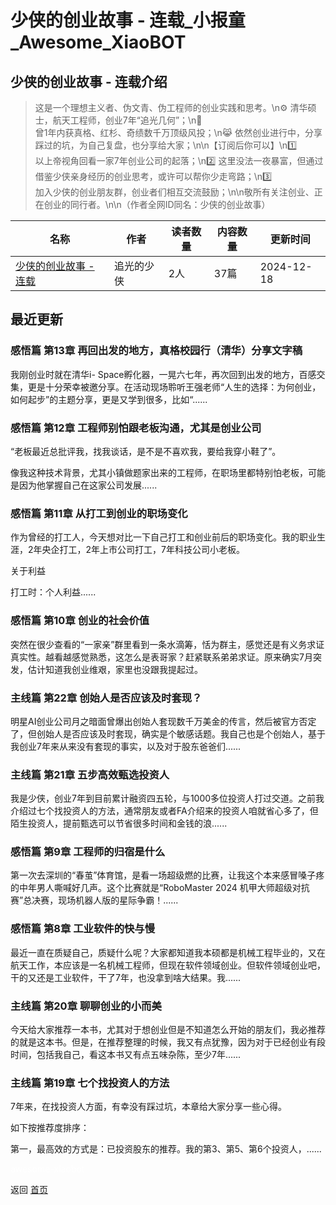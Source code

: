 # 少侠的创业故事 - 连载_小报童_Awesome_XiaoBOT

## 少侠的创业故事 - 连载介绍
> 这是一个理想主义者、伪文青、伪工程师的创业实践和思考。\n⚙️ 清华硕士，航天工程师，创业7年“追光几何”；\n🚀  
曾1年内获真格、红杉、奇绩数千万顶级风投；\n😹 依然创业进行中，分享踩过的坑，为自己复盘，也分享给大家；\n\n【订阅后你可以】\n1️⃣  
以上帝视角回看一家7年创业公司的起落；\n2️⃣ 这里没法一夜暴富，但通过借鉴少侠亲身经历的创业思考，或许可以帮你少走弯路；\n3️⃣  
加入少侠的创业朋友群，创业者们相互交流鼓励；\n\n敬所有关注创业、正在创业的同行者。\n\n（作者全网ID同名：少侠的创业故事）  
  


|名称|作者|读者数量|内容数量|更新时间|
|---|---|---|---|---|
|[少侠的创业故事 - 连载](https://xiaobot.net/p/startup_shaoxia?refer=0b133df9-27dc-423b-8101-639049001c13)|追光的少侠|2人|37篇|2024-12-18|

## 最近更新
### 感悟篇 第13章 再回出发的地方，真格校园行（清华）分享文字稿

我刚创业时就在清华i-
Space孵化器，一晃六七年，再次回到出发的地方，百感交集，更是十分荣幸被邀分享。在活动现场聆听王强老师“人生的选择：为何创业，如何起步”的主题分享，更是又学到很多，比如“......

### 感悟篇 第12章 工程师别怕跟老板沟通，尤其是创业公司

“老板最近总批评我，找我谈话，是不是不喜欢我，要给我穿小鞋了”。

像我这种技术背景，尤其小镇做题家出来的工程师，在职场里都特别怕老板，可能是因为他掌握自己在这家公司发展......

### 感悟篇 第11章 从打工到创业的职场变化

作为曾经的打工人，今天想对比一下自己打工和创业前后的职场变化。我的职业生涯，2年央企打工，2年上市公司打工，7年科技公司小老板。

关于利益

打工时：个人利益......

### 感悟篇 第10章 创业的社会价值

突然在很少查看的“一家亲”群里看到一条水滴筹，恬为群主，感觉还是有义务求证真实性。越看越感觉熟悉，这怎么是表哥家？赶紧联系弟弟求证。原来确实7月突发，估计知道我创业维艰，家里也没跟我提起过。

### 主线篇 第22章 创始人是否应该及时套现？

明星AI创业公司月之暗面曾爆出创始人套现数千万美金的传言，然后被官方否定了，但创始人是否应该及时套现，确实是个敏感话题。我自己也是个创始人，基于我创业7年来从来没有套现的事实，以及对于股东爸爸们......

### 主线篇 第21章 五步高效甄选投资人

我是少侠，创业7年到目前累计融资四五轮，与1000多位投资人打过交道。之前我介绍过七个找投资人的方法，通常朋友或者FA介绍来的投资人咱就省心多了，但陌生投资人，提前甄选可以节省很多时间和金钱的浪......

### 感悟篇 第9章 工程师的归宿是什么

第一次去深圳的“春茧”体育馆，是看一场超级燃的比赛，让我这个本来感冒嗓子疼的中年男人嘶喊好几声。这个比赛就是“RoboMaster 2024
机甲大师超级对抗赛”总决赛，现场机器人版的星际争霸！......

### 感悟篇 第8章 工业软件的快与慢

最近一直在质疑自己，质疑什么呢？大家都知道我本硕都是机械工程毕业的，又在航天工作，本应该是一名机械工程师，但现在软件领域创业。但软件领域创业吧，干的又还是工业软件，干了7年，也没拿到啥大结果。我......

### 主线篇 第20章 聊聊创业的小而美

今天给大家推荐一本书，尤其对于想创业但是不知道怎么开始的朋友们，我必推荐的就是这本书。但是，在推荐整理的时候，我又有点犹豫，因为对于已经创业有段时间，包括我自己，看这本书又有点五味杂陈，至少7年......

### 主线篇 第19章 七个找投资人的方法

7年来，在找投资人方面，有幸没有踩过坑，本章给大家分享一些心得。

如下按推荐度排序：

第一，最高效的方式是：已投资股东的推荐。我的第3、第5、第6个投资人，......


<a href="https://github.com/Reno9527/awesome-xiaobot" style="color: white; text-decoration: none;">awesome-xiaobot</a>

返回 [首页](../README.md)
